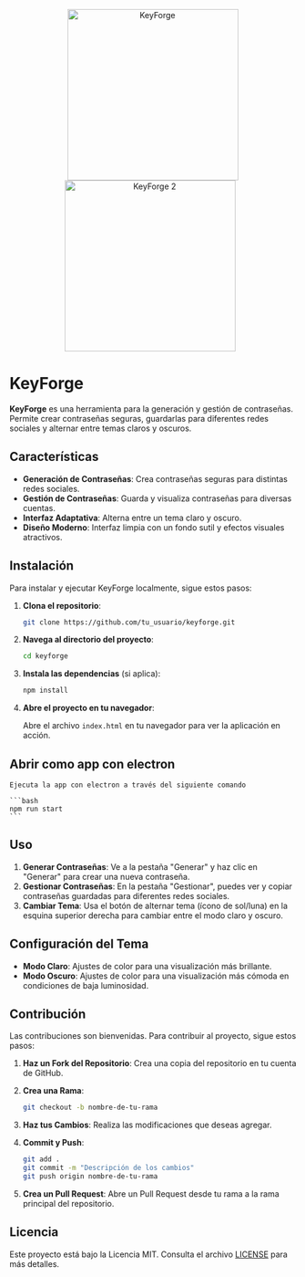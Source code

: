 <p align="center">
    <img src="https://github.com/user-attachments/assets/cc69f742-e38c-4e03-b6a1-a971792d62ce" alt="KeyForge" width="300">
    <img src="https://github.com/user-attachments/assets/d4ff6c50-16d4-47dd-b16f-9d5a9972b8e0" alt="KeyForge 2" width="300" style="margin-right: 10px;">
</p>




# KeyForge

**KeyForge** es una herramienta para la generación y gestión de contraseñas. Permite crear contraseñas seguras, guardarlas para diferentes redes sociales y alternar entre temas claros y oscuros. 



## Características

- **Generación de Contraseñas**: Crea contraseñas seguras para distintas redes sociales.
- **Gestión de Contraseñas**: Guarda y visualiza contraseñas para diversas cuentas.
- **Interfaz Adaptativa**: Alterna entre un tema claro y oscuro.
- **Diseño Moderno**: Interfaz limpia con un fondo sutil y efectos visuales atractivos.

## Instalación

Para instalar y ejecutar KeyForge localmente, sigue estos pasos:

1. **Clona el repositorio**:

    ```bash
    git clone https://github.com/tu_usuario/keyforge.git
    ```

2. **Navega al directorio del proyecto**:

    ```bash
    cd keyforge
    ```

3. **Instala las dependencias** (si aplica):

    ```bash
    npm install
    ```

4. **Abre el proyecto en tu navegador**:

    Abre el archivo `index.html` en tu navegador para ver la aplicación en acción.

## Abrir como app con electron

    Ejecuta la app con electron a través del siguiente comando
    
    ```bash
    npm run start
    ```

## Uso

1. **Generar Contraseñas**: Ve a la pestaña "Generar" y haz clic en "Generar" para crear una nueva contraseña.
2. **Gestionar Contraseñas**: En la pestaña "Gestionar", puedes ver y copiar contraseñas guardadas para diferentes redes sociales.
3. **Cambiar Tema**: Usa el botón de alternar tema (ícono de sol/luna) en la esquina superior derecha para cambiar entre el modo claro y oscuro.

## Configuración del Tema

- **Modo Claro**: Ajustes de color para una visualización más brillante.
- **Modo Oscuro**: Ajustes de color para una visualización más cómoda en condiciones de baja luminosidad.

## Contribución

Las contribuciones son bienvenidas. Para contribuir al proyecto, sigue estos pasos:

1. **Haz un Fork del Repositorio**: Crea una copia del repositorio en tu cuenta de GitHub.
2. **Crea una Rama**: 

    ```bash
    git checkout -b nombre-de-tu-rama
    ```

3. **Haz tus Cambios**: Realiza las modificaciones que deseas agregar.
4. **Commit y Push**:

    ```bash
    git add .
    git commit -m "Descripción de los cambios"
    git push origin nombre-de-tu-rama
    ```

5. **Crea un Pull Request**: Abre un Pull Request desde tu rama a la rama principal del repositorio.

## Licencia

Este proyecto está bajo la Licencia MIT. Consulta el archivo [LICENSE](LICENSE) para más detalles.


